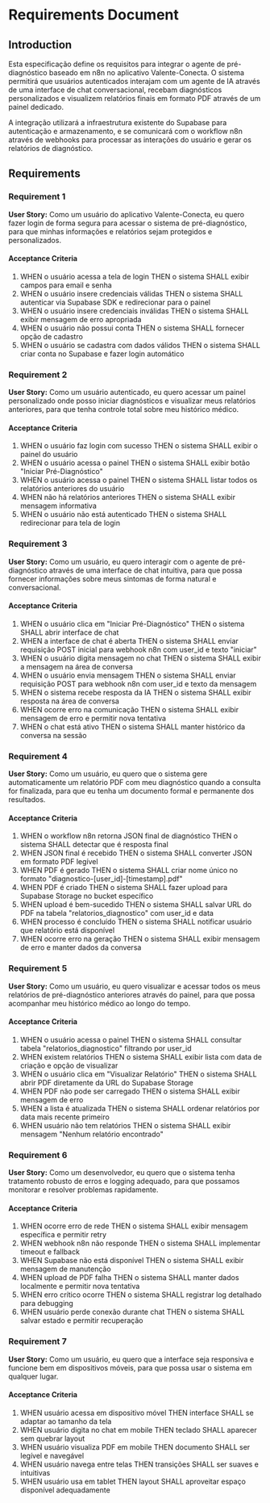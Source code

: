 # Requirements Document

## Introduction

Esta especificação define os requisitos para integrar o agente de pré-diagnóstico baseado em n8n no aplicativo Valente-Conecta. O sistema permitirá que usuários autenticados interajam com um agente de IA através de uma interface de chat conversacional, recebam diagnósticos personalizados e visualizem relatórios finais em formato PDF através de um painel dedicado.

A integração utilizará a infraestrutura existente do Supabase para autenticação e armazenamento, e se comunicará com o workflow n8n através de webhooks para processar as interações do usuário e gerar os relatórios de diagnóstico.

## Requirements

### Requirement 1

**User Story:** Como um usuário do aplicativo Valente-Conecta, eu quero fazer login de forma segura para acessar o sistema de pré-diagnóstico, para que minhas informações e relatórios sejam protegidos e personalizados.

#### Acceptance Criteria

1. WHEN o usuário acessa a tela de login THEN o sistema SHALL exibir campos para email e senha
2. WHEN o usuário insere credenciais válidas THEN o sistema SHALL autenticar via Supabase SDK e redirecionar para o painel
3. WHEN o usuário insere credenciais inválidas THEN o sistema SHALL exibir mensagem de erro apropriada
4. WHEN o usuário não possui conta THEN o sistema SHALL fornecer opção de cadastro
5. WHEN o usuário se cadastra com dados válidos THEN o sistema SHALL criar conta no Supabase e fazer login automático

### Requirement 2

**User Story:** Como um usuário autenticado, eu quero acessar um painel personalizado onde posso iniciar diagnósticos e visualizar meus relatórios anteriores, para que tenha controle total sobre meu histórico médico.

#### Acceptance Criteria

1. WHEN o usuário faz login com sucesso THEN o sistema SHALL exibir o painel do usuário
2. WHEN o usuário acessa o painel THEN o sistema SHALL exibir botão "Iniciar Pré-Diagnóstico"
3. WHEN o usuário acessa o painel THEN o sistema SHALL listar todos os relatórios anteriores do usuário
4. WHEN não há relatórios anteriores THEN o sistema SHALL exibir mensagem informativa
5. WHEN o usuário não está autenticado THEN o sistema SHALL redirecionar para tela de login

### Requirement 3

**User Story:** Como um usuário, eu quero interagir com o agente de pré-diagnóstico através de uma interface de chat intuitiva, para que possa fornecer informações sobre meus sintomas de forma natural e conversacional.

#### Acceptance Criteria

1. WHEN o usuário clica em "Iniciar Pré-Diagnóstico" THEN o sistema SHALL abrir interface de chat
2. WHEN a interface de chat é aberta THEN o sistema SHALL enviar requisição POST inicial para webhook n8n com user_id e texto "iniciar"
3. WHEN o usuário digita mensagem no chat THEN o sistema SHALL exibir a mensagem na área de conversa
4. WHEN o usuário envia mensagem THEN o sistema SHALL enviar requisição POST para webhook n8n com user_id e texto da mensagem
5. WHEN o sistema recebe resposta da IA THEN o sistema SHALL exibir resposta na área de conversa
6. WHEN ocorre erro na comunicação THEN o sistema SHALL exibir mensagem de erro e permitir nova tentativa
7. WHEN o chat está ativo THEN o sistema SHALL manter histórico da conversa na sessão

### Requirement 4

**User Story:** Como um usuário, eu quero que o sistema gere automaticamente um relatório PDF com meu diagnóstico quando a consulta for finalizada, para que eu tenha um documento formal e permanente dos resultados.

#### Acceptance Criteria

1. WHEN o workflow n8n retorna JSON final de diagnóstico THEN o sistema SHALL detectar que é resposta final
2. WHEN JSON final é recebido THEN o sistema SHALL converter JSON em formato PDF legível
3. WHEN PDF é gerado THEN o sistema SHALL criar nome único no formato "diagnostico-[user_id]-[timestamp].pdf"
4. WHEN PDF é criado THEN o sistema SHALL fazer upload para Supabase Storage no bucket específico
5. WHEN upload é bem-sucedido THEN o sistema SHALL salvar URL do PDF na tabela "relatorios_diagnostico" com user_id e data
6. WHEN processo é concluído THEN o sistema SHALL notificar usuário que relatório está disponível
7. WHEN ocorre erro na geração THEN o sistema SHALL exibir mensagem de erro e manter dados da conversa

### Requirement 5

**User Story:** Como um usuário, eu quero visualizar e acessar todos os meus relatórios de pré-diagnóstico anteriores através do painel, para que possa acompanhar meu histórico médico ao longo do tempo.

#### Acceptance Criteria

1. WHEN o usuário acessa o painel THEN o sistema SHALL consultar tabela "relatorios_diagnostico" filtrando por user_id
2. WHEN existem relatórios THEN o sistema SHALL exibir lista com data de criação e opção de visualizar
3. WHEN o usuário clica em "Visualizar Relatório" THEN o sistema SHALL abrir PDF diretamente da URL do Supabase Storage
4. WHEN PDF não pode ser carregado THEN o sistema SHALL exibir mensagem de erro
5. WHEN a lista é atualizada THEN o sistema SHALL ordenar relatórios por data mais recente primeiro
6. WHEN usuário não tem relatórios THEN o sistema SHALL exibir mensagem "Nenhum relatório encontrado"

### Requirement 6

**User Story:** Como um desenvolvedor, eu quero que o sistema tenha tratamento robusto de erros e logging adequado, para que possamos monitorar e resolver problemas rapidamente.

#### Acceptance Criteria

1. WHEN ocorre erro de rede THEN o sistema SHALL exibir mensagem específica e permitir retry
2. WHEN webhook n8n não responde THEN o sistema SHALL implementar timeout e fallback
3. WHEN Supabase não está disponível THEN o sistema SHALL exibir mensagem de manutenção
4. WHEN upload de PDF falha THEN o sistema SHALL manter dados localmente e permitir nova tentativa
5. WHEN erro crítico ocorre THEN o sistema SHALL registrar log detalhado para debugging
6. WHEN usuário perde conexão durante chat THEN o sistema SHALL salvar estado e permitir recuperação

### Requirement 7

**User Story:** Como um usuário, eu quero que a interface seja responsiva e funcione bem em dispositivos móveis, para que possa usar o sistema em qualquer lugar.

#### Acceptance Criteria

1. WHEN usuário acessa em dispositivo móvel THEN interface SHALL se adaptar ao tamanho da tela
2. WHEN usuário digita no chat em mobile THEN teclado SHALL aparecer sem quebrar layout
3. WHEN usuário visualiza PDF em mobile THEN documento SHALL ser legível e navegável
4. WHEN usuário navega entre telas THEN transições SHALL ser suaves e intuitivas
5. WHEN usuário usa em tablet THEN layout SHALL aproveitar espaço disponível adequadamente